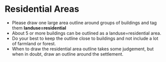 
Residential Areas
==============
* Please draw one large area outline around groups of buildings and tag them **landuse=residential**
* About 5 or more buildings can be outlined as a landuse=residential area. 
* Do your best to keep the outline close to buildings and not include a lot of farmland or forest.
* When to draw the residential area outline takes some judgement, but when in doubt, draw an outline around the settlement.
